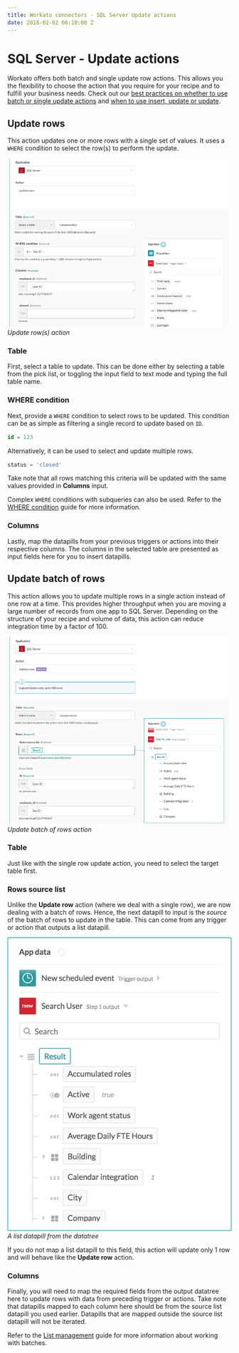 ```yaml
---
title: Workato connectors - SQL Server Update actions
date: 2018-02-02 06:10:00 Z
---
```


# SQL Server - Update actions
Workato offers both batch and single update row actions. This allows you the flexibility to choose the action that you require for your recipe and to fulfill your business needs. Check out our [best practices on whether to use batch or single update actions](/connectors/mssql/best-practices.md#deciding-when-to-use-batch-of-rows-triggersactions-vs-single-row-triggersactions) and [when to use insert, update or update](/connectors/mssql/best-practices.md#when-to-use-update-insert-and-upsert-actions). 

## Update rows
This action updates one or more rows with a single set of values. It uses a `WHERE` condition to select the row(s) to perform the update.

![Update row(s) action](/assets/images/mssql/update-row-action.png)
*Update row(s) action*

### Table
First, select a table to update. This can be done either by selecting a table from the pick list, or toggling the input field to text mode and typing the full table name.

### WHERE condition
Next, provide a `WHERE` condition to select rows to be updated. This condition can be as simple as filtering a single record to update based on `ID`.

```sql
id = 123
```

Alternatively, it can be used to select and update multiple rows.

```sql
status = 'closed'
```

Take note that all rows matching this criteria will be updated with the same values provided in **Columns** input.

Complex `WHERE` conditions with subqueries can also be used. Refer to the [WHERE condition](/connectors/mssql.md#where-condition) guide for more information.

### Columns
Lastly, map the datapills from your previous triggers or actions into their respective columns. The columns in the selected table are presented as input fields here for you to insert datapills.

## Update batch of rows
This action allows you to update multiple rows in a single action instead of one row at a time. This provides higher throughput when you are moving a large number of records from one app to SQL Server. Depending on the structure of your recipe and volume of data, this action can reduce integration time by a factor of 100.

![Update batch of rows action](/assets/images/mssql/update-rows-batch-action.png)
*Update batch of rows action*

### Table
Just like with the single row update action, you need to select the target table first.

### Rows source list
Unlike the **Update row** action (where we deal with a single row), we are now dealing with a batch of rows. Hence, the next datapill to input is the *source* of the batch of rows to update in the table. This can come from any trigger or action that outputs a list datapill.

![A list datapill from the datatree](/assets/images/mssql/list_datapill_in_output_tree.png)
*A list datapill from the datatree*

If you do not map a list datapill to this field, this action will update only 1 row and will behave like the **Update row** action.

### Columns
Finally, you will need to map the required fields from the output datatree here to update rows with data from preceding trigger or actions. Take note that datapills mapped to each column here should be from the source list datapill you used earlier. Datapills that are mapped outside the source list datapill will not be iterated.

Refer to the [List management](/features/list-management.html) guide for more information about working with batches.

